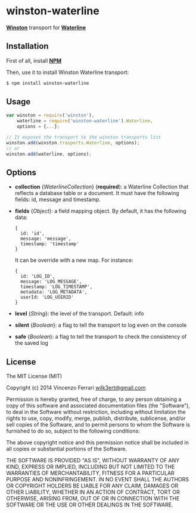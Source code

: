 winston-waterline
=================

[**Winston**](https://github.com/flatiron/winston) transport for [**Waterline**](https://github.com/balderdashy/waterline)

## Installation
First of all, install [**NPM**](https://www.npmjs.org/)

Then, use it to install Winston Waterline transport:

```bash
$ npm install winston-waterline
```

## Usage
```javascript
var winston = require('winston'),
    waterline = require('winston-waterline').Waterline,
    options = {...};

// It exposes the transport to the winston transports list
winston.add(winston.trasports.Waterline, options);
// or
winston.add(waterline, options);
```

## Options
  - **collection** {*WaterlineCollection*} (**required**): a Waterline Collection that reflects a database table or a document. It must have the following fields: id, message and timestamp.
  - **fields** {*Object*}: a field mapping object. By default, it has the following data:

    ```
    {
      id: 'id',
      message: 'message',
      timestamp: 'timestamp'
    }
    ```

    It can be override with a new map. For instance:

    ```
    {
      id: 'LOG_ID',
      message: 'LOG_MESSAGE',
      timestamp: 'LOG_TIMESTAMP',
      metadata: 'LOG_METADATA',
      userId: 'LOG_USERID'
    }
    ```

  - **level** {*String*}: the level of the transport. Default: info
  - **silent** {*Boolean*}: a flag to tell the transport to log even on the console
  - **safe** {*Boolean*}: a flag to tell the transport to check the consistency of the saved log

## License
The MIT License (MIT)

Copyright (c) 2014 Vincenzo Ferrari <wilk3ert@gmail.com>

Permission is hereby granted, free of charge, to any person obtaining a copy of this software and associated documentation files (the "Software"), to deal in the Software without restriction, including without limitation the rights to use, copy, modify, merge, publish, distribute, sublicense, and/or sell copies of the Software, and to permit persons to whom the Software is furnished to do so, subject to the following conditions:

The above copyright notice and this permission notice shall be included in all copies or substantial portions of the Software.

THE SOFTWARE IS PROVIDED "AS IS", WITHOUT WARRANTY OF ANY KIND, EXPRESS OR IMPLIED, INCLUDING BUT NOT LIMITED TO THE WARRANTIES OF MERCHANTABILITY, FITNESS FOR A PARTICULAR PURPOSE AND NONINFRINGEMENT. IN NO EVENT SHALL THE AUTHORS OR COPYRIGHT HOLDERS BE LIABLE FOR ANY CLAIM, DAMAGES OR OTHER LIABILITY, WHETHER IN AN ACTION OF CONTRACT, TORT OR OTHERWISE, ARISING FROM, OUT OF OR IN CONNECTION WITH THE SOFTWARE OR THE USE OR OTHER DEALINGS IN THE SOFTWARE.
